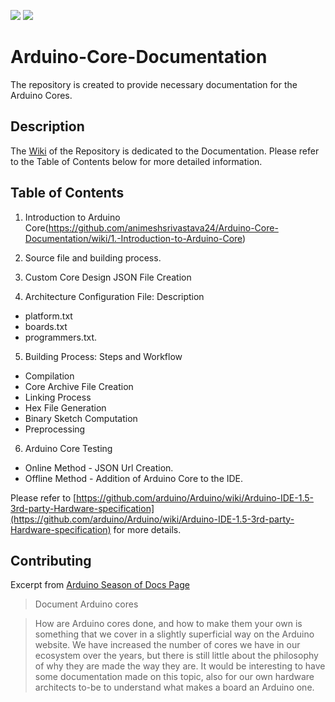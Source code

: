 ![](https://img.shields.io/badge/Arduino%20Core-Documentation-brightgreen.svg) ![](https://img.shields.io/badge/Documentation-In%20Process-brightgreen.svg)
# Arduino-Core-Documentation
The repository is created to provide necessary documentation for the Arduino Cores.


## Description 
The [Wiki](https://github.com/animeshsrivastava24/Arduino-Core-Documentation/wiki) of the Repository is dedicated to the Documentation. Please refer to the Table of Contents below for more detailed information.

## Table of Contents
1. Introduction to Arduino Core(https://github.com/animeshsrivastava24/Arduino-Core-Documentation/wiki/1.-Introduction-to-Arduino-Core)

2. Source file and building process.

3. Custom Core Design JSON File Creation

4. Architecture Configuration File: Description
* platform.txt
* boards.txt
* programmers.txt.

5. Building Process: Steps and Workflow
* Compilation
* Core Archive File Creation
* Linking Process
* Hex File Generation
* Binary Sketch Computation
* Preprocessing

6. Arduino Core Testing
* Online Method - JSON Url Creation.
* Offline Method - Addition of Arduino Core to the IDE.

Please refer to [https://github.com/arduino/Arduino/wiki/Arduino-IDE-1.5-3rd-party-Hardware-specification](https://github.com/arduino/Arduino/wiki/Arduino-IDE-1.5-3rd-party-Hardware-specification) for more details.
   
## Contributing
Excerpt from [Arduino Season of Docs Page](https://github.com/arduino/season-of-docs/blob/master/IDEAS.md#document-arduino-cores)
> Document Arduino cores

> How are Arduino cores done, and how to make them your own is something that we cover in a slightly superficial way on the Arduino website. We have increased the number of cores we have in our ecosystem over the years, but there is still little about the philosophy of why they are made the way they are. It would be interesting to have some documentation made on this topic, also for our own hardware architects to-be to understand what makes a board an Arduino one.
